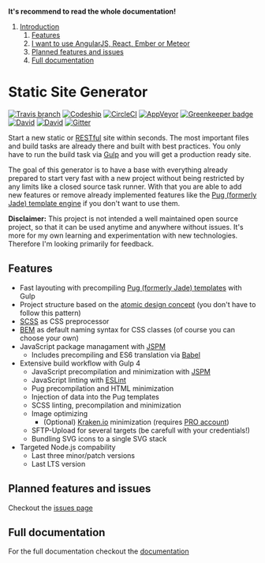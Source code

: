 **It's recommend to read the whole documentation!**

1. [Introduction](#static-site-generator)
    1. [Features](#features)
    1. [I want to use AngularJS, React, Ember or Meteor](#i-want-to-use-angularjs-react-ember-or-meteor)
    1. [Planned features and issues](#planned-features-and-issues)
    1. [Full documentation](#full-documentation)


# Static Site Generator
[![Travis branch](https://img.shields.io/travis/simonknittel/static-site-generator/master.svg)](https://travis-ci.org/simonknittel/static-site-generator)
[![Codeship](https://img.shields.io/codeship/b608b370-b5e9-0133-659d-724fe1788ad4/master.svg)](https://app.codeship.com/projects/134192)
[![CircleCI](https://img.shields.io/circleci/project/simonknittel/static-site-generator/master.svg)](https://circleci.com/gh/simonknittel/static-site-generator/tree/master)
[![AppVeyor](https://img.shields.io/appveyor/ci/simonknittel/static-site-generator/master.svg)](https://ci.appveyor.com/project/simonknittel/static-site-generator)
[![Greenkeeper badge](https://badges.greenkeeper.io/simonknittel/static-site-generator.svg)](https://greenkeeper.io/)
[![David](https://img.shields.io/david/simonknittel/static-site-generator.svg?maxAge=2592000)]()
[![David](https://img.shields.io/david/dev/simonknittel/static-site-generator.svg?maxAge=2592000)]()
[![Gitter](https://img.shields.io/gitter/room/simonknittel/static-site-generator.svg)](https://gitter.im/simonknittel/static-site-generator)

Start a new static or [RESTful](http://en.wikipedia.org/wiki/Representational_state_transfer) site within seconds. The most important files and build tasks are already there and built with best practices. You only have to run the build task via [Gulp](http://gulpjs.com) and you will get a production ready site.

The goal of this generator is to have a base with everything already prepared to start very fast with a new project without being restricted by any limits like a closed source task runner. With that you are able to add new features or remove already implemented features like the [Pug (formerly Jade) template engine](http://jade-lang.com) if you don't want to use them.

**Disclaimer:** This project is not intended a well maintained open source project, so that it can be used anytime and anywhere without issues. It's more for my own learning and experimentation with new technologies. Therefore I'm looking primarily for feedback.


## Features
* Fast layouting with precompiling [Pug (formerly Jade) templates](https://github.com/pugjs/pug) with Gulp
* Project structure based on the [atomic design concept](http://patternlab.io) (you don't have to follow this pattern)
* [SCSS](http://sass-lang.com) as CSS preprocessor
* [BEM](http://csswizardry.com/2013/01/mindbemding-getting-your-head-round-bem-syntax) as default naming syntax for CSS classes (of course you can choose your own)
* JavaScript package managament with [JSPM](http://jspm.io)
    + Includes precompiling and ES6 translation via [Babel](https://babeljs.io)
* Extensive build workflow with Gulp 4
    + JavaScript precompilation and minimization with [JSPM](http://jspm.io)
    + JavaScript linting with [ESLint](http://eslint.org)
    + Pug precompilation and HTML minimization
    + Injection of data into the Pug templates
    + SCSS linting, precompilation and minimization
    + Image optimizing
        - (Optional) [Kraken.io](https://kraken.io) minimization (requires [PRO account](https://kraken.io/pro))
    + SFTP-Upload for several targets (be carefull with your credentials!)
    + Bundling SVG icons to a single SVG stack
* Targeted Node.js compability
    + Last three minor/patch versions
    + Last LTS version


<!--
## I want to use [AngularJS](https://angularjs.org), [React](https://facebook.github.io/react), [Ember](http://emberjs.com) or [Meteor](https://www.meteor.com)

You can easily add AngularJS to this generator. Read [here](#add-angularjs) to see how to add AngularJS to this generator. Ember is highly recommend to be used with [Ember CLI](http://www.ember-cli.com). The generator is currently not tested and optimized for the use with Meteor or React.
 -->


## Planned features and issues
Checkout the [issues page](https://github.com/simonknittel/static-site-generator/labels/enhancement)


## Full documentation
For the full documentation checkout the [documentation](./INDEX.md)

